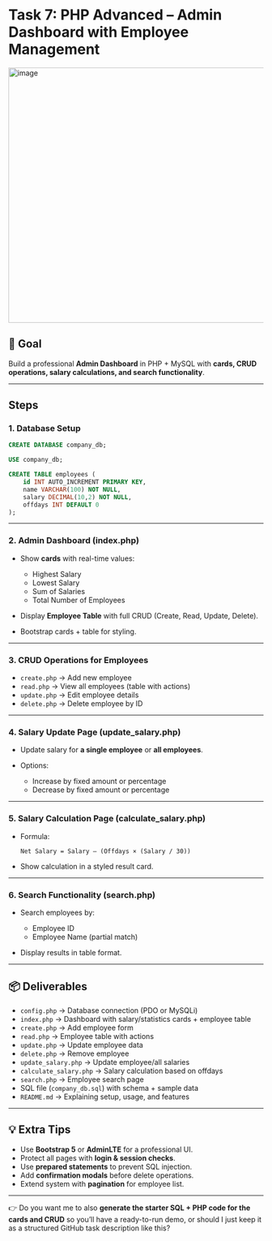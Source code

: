 # Task 7: PHP Advanced – Admin Dashboard with Employee Management
<img width="770" height="503" alt="image" src="https://github.com/user-attachments/assets/4c49d96a-965e-48ed-a55c-d081292a716e" />

## 🎯 Goal

Build a professional **Admin Dashboard** in PHP + MySQL with **cards, CRUD operations, salary calculations, and search functionality**.

---

## Steps

### **1. Database Setup**

```sql
CREATE DATABASE company_db;

USE company_db;

CREATE TABLE employees (
    id INT AUTO_INCREMENT PRIMARY KEY,
    name VARCHAR(100) NOT NULL,
    salary DECIMAL(10,2) NOT NULL,
    offdays INT DEFAULT 0
);
```

---

### **2. Admin Dashboard (index.php)**

* Show **cards** with real-time values:

  * Highest Salary
  * Lowest Salary
  * Sum of Salaries
  * Total Number of Employees
* Display **Employee Table** with full CRUD (Create, Read, Update, Delete).
* Bootstrap cards + table for styling.

---

### **3. CRUD Operations for Employees**

* `create.php` → Add new employee
* `read.php` → View all employees (table with actions)
* `update.php` → Edit employee details
* `delete.php` → Delete employee by ID

---

### **4. Salary Update Page (update\_salary.php)**

* Update salary for **a single employee** or **all employees**.
* Options:

  * Increase by fixed amount or percentage
  * Decrease by fixed amount or percentage

---

### **5. Salary Calculation Page (calculate\_salary.php)**

* Formula:

  ```
  Net Salary = Salary – (Offdays × (Salary / 30)) 
  ```
* Show calculation in a styled result card.

---

### **6. Search Functionality (search.php)**

* Search employees by:

  * Employee ID
  * Employee Name (partial match)
* Display results in table format.

---

## 📦 Deliverables

* `config.php` → Database connection (PDO or MySQLi)
* `index.php` → Dashboard with salary/statistics cards + employee table
* `create.php` → Add employee form
* `read.php` → Employee table with actions
* `update.php` → Update employee data
* `delete.php` → Remove employee
* `update_salary.php` → Update employee/all salaries
* `calculate_salary.php` → Salary calculation based on offdays
* `search.php` → Employee search page
* SQL file (`company_db.sql`) with schema + sample data
* `README.md` → Explaining setup, usage, and features

---

## 💡 Extra Tips

* Use **Bootstrap 5** or **AdminLTE** for a professional UI.
* Protect all pages with **login & session checks**.
* Use **prepared statements** to prevent SQL injection.
* Add **confirmation modals** before delete operations.
* Extend system with **pagination** for employee list.

---

👉 Do you want me to also **generate the starter SQL + PHP code for the cards and CRUD** so you’ll have a ready-to-run demo, or should I just keep it as a structured GitHub task description like this?
